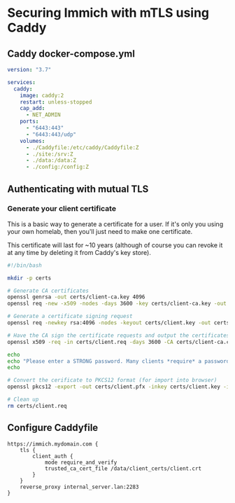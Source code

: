 # Securing Immich with mTLS using Caddy

## Caddy docker-compose.yml

```yaml
version: "3.7"

services:
  caddy:
    image: caddy:2
    restart: unless-stopped
    cap_add:
      - NET_ADMIN
    ports:
      - "6443:443"
      - "6443:443/udp"
    volumes:
      - ./Caddyfile:/etc/caddy/Caddyfile:Z
      - ./site:/srv:Z
      - ./data:/data:Z
      - ./config:/config:Z
```

## Authenticating with mutual TLS

### Generate your client certificate

This is a basic way to generate a certificate for a user. If it's only you using your own homelab, then you'll just need to make one certificate.

This certificate will last for ~10 years (although of course you can revoke it at any time by deleting it from Caddy's key store).

```bash
#!/bin/bash

mkdir -p certs

# Generate CA certificates
openssl genrsa -out certs/client-ca.key 4096
openssl req -new -x509 -nodes -days 3600 -key certs/client-ca.key -out certs/client-ca.crt

# Generate a certificate signing request
openssl req -newkey rsa:4096 -nodes -keyout certs/client.key -out certs/client.req

# Have the CA sign the certificate requests and output the certificates.
openssl x509 -req -in certs/client.req -days 3600 -CA certs/client-ca.crt -CAkey certs/client-ca.key -set_serial 01 -out certs/client.crt

echo
echo "Please enter a STRONG password. Many clients *require* a password for you to be able to import the certificate, and you want to protect it."
echo

# Convert the cerificate to PKCS12 format (for import into browser)
openssl pkcs12 -export -out certs/client.pfx -inkey certs/client.key -in certs/client.crt

# Clean up
rm certs/client.req
```

## Configure Caddyfile

```Caddyfile
https://immich.mydomain.com {
    tls {
        client_auth {
            mode require_and_verify
            trusted_ca_cert_file /data/client_certs/client.crt
        }
    }
    reverse_proxy internal_server.lan:2283
}
```
